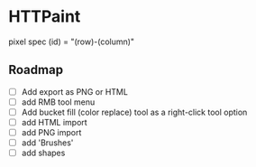 # HTTPaint

pixel spec (id) = "(row)-(column)"

## Roadmap

-   [ ] Add export as PNG or HTML 
-   [ ] add RMB tool menu
-   [ ] Add bucket fill (color replace) tool as a right-click tool option
-   [ ] add HTML import
-   [ ] add PNG import
-   [ ] add 'Brushes'
-   [ ] add shapes

​	